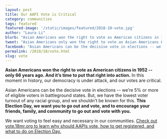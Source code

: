 ```yaml
---
layout: post
title: Our AAPI Vote is Critical
category: communities
tags: featured
featured-image: '/static/images/featured/2018-10-vote.jpg'
author: "Laura Li"
blurb: "Asian Americans won the right to vote as American citizens in 1952 -- only 66 years ago. And it’s time to put that right into action. In this moment in history, our democracy is under attack, and our votes are critical."
tweet: "Asian Americans only won the right to vote as Asian Americans 66 years ago. Yet, only 56% of us are even registered. This Election Day, let's get out and vote. %23OurAAPIVote "
facebook: "Asian Americans can be the decisive vote in elections -- we’re 5% or more of eligible voters in battleground states. But, we have the lowest voter turnout of any racial group. This Election Day, we want you to go out and vote, and to encourage your friends, family, and community to go out and vote with you."
permalink: /2018/10/vote.html
slug: vote
---
```


**Asian Americans won the right to vote as American citizens in 1952 -- only 66 years ago. And it’s time to put that right into action.** In this moment in history, our democracy is under attack, and our votes are critical.

Asian Americans can be the decisive vote in elections -- we’re 5% or more of eligible voters in battleground states. But, we have the lowest voter turnout of any racial group, and we shouldn’t be known for this. **This Election Day, we want you to go out and vote, and to encourage your friends, family, and community to go out and vote with you.**

We want voting to feel easy and necessary in our communities. [Check out vote.18mr.org to learn why should AAPIs vote, how to get registered, and what to do on Election Day.](https://vote.18mr.org/)
